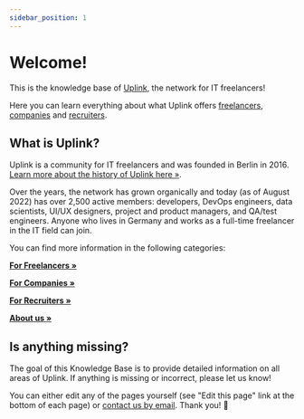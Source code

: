 ```yaml
---
sidebar_position: 1
---
```


# Welcome!

This is the knowledge base of [Uplink](https://uplink.tech/), the network for IT freelancers!

Here you can learn everything about what Uplink offers [freelancers](knowledge-base/freelancers/uplink-for-freelancers.md), [companies](knowledge-base/companies/uplink-for-companies.md) and [recruiters](knowledge-base/recruiters/uplink-for-recruiters.md).

## What is Uplink?

Uplink is a community for IT freelancers and was founded in Berlin in 2016.
[Learn more about the history of Uplink here »](knowledge-base/about/history.md).

Over the years, the network has grown organically and today (as of August 2022) has over 2,500 active members: developers, DevOps engineers, data scientists, UI/UX designers, project and product managers, and QA/test engineers. Anyone who lives in Germany and works as a full-time freelancer in the IT field can join.

You can find more information in the following categories:

**[For Freelancers »](knowledge-base/freelancers/uplink-for-freelancers.md)**

**[For Companies »](knowledge-base/companies/uplink-for-companies.md)**

**[For Recruiters »](knowledge-base/recruiters/uplink-for-recruiters.md)**

**[About us »](knowledge-base/about/values.md)**

## Is anything missing?

The goal of this Knowledge Base is to provide detailed information on all areas of Uplink. If anything is missing or incorrect, please let us know!

You can either edit any of the pages yourself (see "Edit this page" link at the bottom of each page) or [contact us by email](mailto:hello@uplink.tech). Thank you! 🙇
